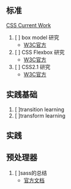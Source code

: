 
## 标准
[CSS Current Work](https://www.w3.org/Style/CSS/current-work)

  1. [ ] box model 研究
     - [W3C官方](https://www.w3.org/TR/css3-box/)
  2. [ ] CSS Flexbox 研究
     - [W3C官方](https://www.w3.org/TR/css-flexbox-1/)
  3. [ ] CSS2.1 研究
     - [W3C官方](https://www.w3.org/TR/CSS2/)

## 实践基础
  1. [ ]transition learning
  2. [ ]transform learning

## 实践

## 预处理器
  1. [ ]sass的总结
     - [官方文档](http://sass-lang.com/documentation/file.SASS_REFERENCE.html)

